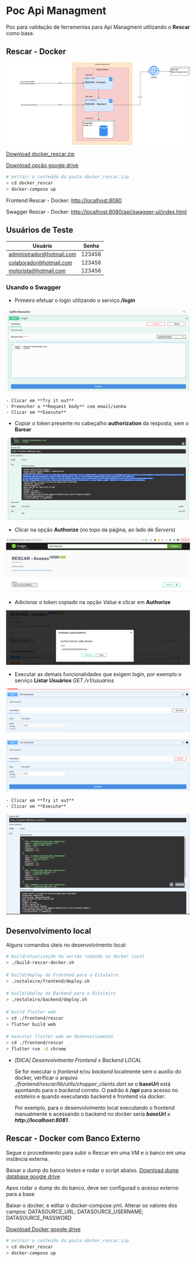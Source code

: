 # Poc Api Managment

Poc para validação de ferramentas para Api Managment utilizando o **Rescar** como base.

## Rescar - Docker

![Topologia](docs/poc_api_magement_docker.png)

[Download docker_rescar.zip](https://serprogovbr-my.sharepoint.com/:u:/g/personal/theo_pavan_serpro_gov_br/EWR6zHDcdAVHhzgahmNIZ1IBd8tkQxmrtTMM79vhnB0RKg?e=MNFKmb)

[Download opção google drive](https://drive.google.com/file/d/1sXEwAwhmYhoB1E6LwtpVfZTLMtaw3x6N/view?usp=sharing)

``` bash
# extrair o conteúdo da pasta docker_rescar.zip
> cd docker_rescar
> docker-compose up
```

Frontend Rescar - Docker: [http://localhost:8080](http://localhost:8080)

Swagger Rescar - Docker: [http://localhost:8080/api/swagger-ui/index.html](http://localhost:8080/api/swagger-ui/index.html)

## Usuários de Teste

| Usuário                       | Senha                 |
| ----------------------------- | --------------------- |
| administrador@hotmail.com     | 123456                |
| colaborador@hotmail.com       | 123456                |
| motorista@hotmail.com         | 123456                |

### Usando o Swagger

- Primeiro efetuar o login utilizando o serviço ***/login***

![Serviço Login](docs/servico_login.png)

    - Clicar em **Try it out**
    - Preencher o **Request body** com email/senha
    - Clicar em **Execute**

- Copiar o token presente no cabeçalho **authorization** da resposta, sem o **Barear**

![Copiar Token](docs/copiar_token.png)

- Clicar na opção **Authorize** (no topo da página, ao lado de *Servers*)

![Opção Authorize](docs/swagger_authorize.png)

- Adicionar o token copiado na opção *Value* e clicar em **Authorize**

![Adicionar Token](docs/adicionar_token_authorize.png)

- Executar as demais funcionalidades que exigem login, por exemplo o serviço **Listar Usuários** *GET /v1/usuarios*

![Listar Usuários - Try it out](docs/listar_usuarios.png)

![Listar Usuários - Execute](docs/listar_usuarios_execute.png)

    - Clicar em **Try it out**
    - Clicar em **Execute**

![Listar Usuários - Resultado](docs/resultado_listar_usuarios.png)

## Desenvolvimento local

Alguns comandos úteis no desenvolvimento local:

``` bash
# build/atualização da versão rodando no docker local
> ./build-rescar-docker.sh

# build/deploy do Frontend para o Estaleiro
> ./estaleiro/frontend/deploy.sh

# build/deploy do Backend para o Estaleiro
> ./estaleiro/backend/deploy.sh

# build flutter web
> cd ./frontend/rescar
> flutter build web

# executar flutter web em desenvolvimento
> cd ./frontend/rescar
> flutter run -d chrome
```

- *[DICA] Desenvolvimento Frontend x Backend LOCAL*
    
    Se for executar o *frontend* e/ou *backend* localmente sem o auxílio do docker, verificar o arquivo *./frontend/rescar/lib/utils/chopper_clients.dart* se o **baseUrl** está apontando para o *backend* correto. O padrão é ***/api*** para acesso no *estaleiro* e quando executando backend e frontend via *docker*. 
    
    Por exemplo, para o desenvolvimento local executando o frontend manualmente e acessando o backend no docker seria ***baseUrl = http://localhost:8081***.



## Rescar - Docker com Banco Externo
Segue o procedimento para subir o Rescar em uma VM e o banco em uma instância externa.

Baixar o dump do banco testes e rodar o script abaixo.
[Download dump database google drive](https://drive.google.com/file/d/1PQ2-X-90VoyE43v3tBHprkR3_Vc_O4Vl/view?usp=drive_link)

Apos rodar o dump do do banco, deve ser configurad o acesso externo para a base

Baixar o docker, e editar o docker-compose.yml. Alterar os valores dos campos:  DATASOURCE_URL; DATASOURCE_USERNAME; DATASOURCE_PASSWORD

[Download Docker google drive](https://drive.google.com/file/d/1Ryjm8ky1ou7_jpum5vpOKreX52-oFbsh/view?usp=drive_link)


``` bash
# extrair o conteúdo da pasta docker_rescar.zip
> cd docker_rescar
> docker-compose up
```
